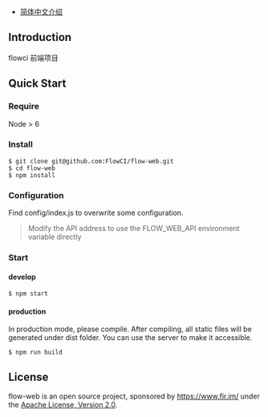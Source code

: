 - [简体中文介绍](README.zh-CN.md)

## Introduction
flowci 前端项目

## Quick Start
### Require
Node > 6
### Install
```
$ git clone git@github.com:FlowCI/flow-web.git
$ cd flow-web
$ npm install
```
### Configuration
Find config/index.js to overwrite some configuration.

> Modify the API address to use the FLOW_WEB_API environment variable directly


### Start
#### develop
```
$ npm start
```
#### production
In production mode, please compile. After compiling, all static files will be generated under dist folder. You can use the server to make it accessible.
```
$ npm run build
```

## License

flow-web is an open source project, sponsored by https://www.fir.im/ under the [Apache License, Version 2.0](https://www.apache.org/licenses/LICENSE-2.0).
